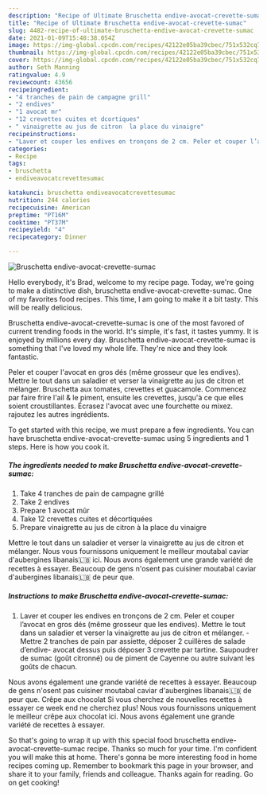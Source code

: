 ```yaml
---
description: "Recipe of Ultimate Bruschetta endive-avocat-crevette-sumac"
title: "Recipe of Ultimate Bruschetta endive-avocat-crevette-sumac"
slug: 4482-recipe-of-ultimate-bruschetta-endive-avocat-crevette-sumac
date: 2021-01-09T15:48:38.054Z
image: https://img-global.cpcdn.com/recipes/42122e05ba39cbec/751x532cq70/bruschetta-endive-avocat-crevette-sumac-photo-principale-de-la-recette.jpg
thumbnail: https://img-global.cpcdn.com/recipes/42122e05ba39cbec/751x532cq70/bruschetta-endive-avocat-crevette-sumac-photo-principale-de-la-recette.jpg
cover: https://img-global.cpcdn.com/recipes/42122e05ba39cbec/751x532cq70/bruschetta-endive-avocat-crevette-sumac-photo-principale-de-la-recette.jpg
author: Seth Manning
ratingvalue: 4.9
reviewcount: 43656
recipeingredient:
- "4 tranches de pain de campagne grill"
- "2 endives"
- "1 avocat mr"
- "12 crevettes cuites et dcortiques"
- " vinaigrette au jus de citron  la place du vinaigre"
recipeinstructions:
- "Laver et couper les endives en tronçons de 2 cm. Peler et couper l’avocat en gros dés (même grosseur que les endives). Mettre le tout dans un saladier et verser la vinaigrette au jus de citron et mélanger.  Mettre 2 tranches de pain par assiette, déposer 2 cuillères de salade d’endive- avocat dessus puis déposer 3 crevette par tartine. Saupoudrer de sumac (goût citronné) ou de piment de Cayenne ou autre suivant les goûts de chacun."
categories:
- Recipe
tags:
- bruschetta
- endiveavocatcrevettesumac

katakunci: bruschetta endiveavocatcrevettesumac 
nutrition: 244 calories
recipecuisine: American
preptime: "PT16M"
cooktime: "PT37M"
recipeyield: "4"
recipecategory: Dinner

---
```



![Bruschetta endive-avocat-crevette-sumac](https://img-global.cpcdn.com/recipes/42122e05ba39cbec/751x532cq70/bruschetta-endive-avocat-crevette-sumac-photo-principale-de-la-recette.jpg)

Hello everybody, it's Brad, welcome to my recipe page. Today, we're going to make a distinctive dish, bruschetta endive-avocat-crevette-sumac. One of my favorites food recipes. This time, I am going to make it a bit tasty. This will be really delicious.

Bruschetta endive-avocat-crevette-sumac is one of the most favored of current trending foods in the world. It's simple, it's fast, it tastes yummy. It is enjoyed by millions every day. Bruschetta endive-avocat-crevette-sumac is something that I've loved my whole life. They're nice and they look fantastic.

Peler et couper l&#39;avocat en gros dés (même grosseur que les endives). Mettre le tout dans un saladier et verser la vinaigrette au jus de citron et mélanger. Bruschetta aux tomates, crevettes et guacamole. Commencez par faire frire l&#39;ail &amp; le piment, ensuite les crevettes, jusqu&#39;à ce que elles soient croustillantes. Écrasez l&#39;avocat avec une fourchette ou mixez. rajoutez les autres ingrédients.


To get started with this recipe, we must prepare a few ingredients. You can have bruschetta endive-avocat-crevette-sumac using 5 ingredients and 1 steps. Here is how you cook it.

<!--inarticleads1-->

##### The ingredients needed to make Bruschetta endive-avocat-crevette-sumac:

1. Take 4 tranches de pain de campagne grillé
1. Take 2 endives
1. Prepare 1 avocat mûr
1. Take 12 crevettes cuites et décortiquées
1. Prepare  vinaigrette au jus de citron à la place du vinaigre


Mettre le tout dans un saladier et verser la vinaigrette au jus de citron et mélanger. Nous vous fournissons uniquement le meilleur moutabal caviar d&#39;aubergines libanais🇱🇧 ici. Nous avons également une grande variété de recettes à essayer. Beaucoup de gens n&#39;osent pas cuisiner moutabal caviar d&#39;aubergines libanais🇱🇧 de peur que. 

<!--inarticleads2-->

##### Instructions to make Bruschetta endive-avocat-crevette-sumac:

1. Laver et couper les endives en tronçons de 2 cm. Peler et couper l’avocat en gros dés (même grosseur que les endives). Mettre le tout dans un saladier et verser la vinaigrette au jus de citron et mélanger.  - Mettre 2 tranches de pain par assiette, déposer 2 cuillères de salade d’endive- avocat dessus puis déposer 3 crevette par tartine. Saupoudrer de sumac (goût citronné) ou de piment de Cayenne ou autre suivant les goûts de chacun.


Nous avons également une grande variété de recettes à essayer. Beaucoup de gens n&#39;osent pas cuisiner moutabal caviar d&#39;aubergines libanais🇱🇧 de peur que. Crêpe aux chocolat Si vous cherchez de nouvelles recettes à essayer ce week end ne cherchez plus! Nous vous fournissons uniquement le meilleur crêpe aux chocolat ici. Nous avons également une grande variété de recettes à essayer. 

So that's going to wrap it up with this special food bruschetta endive-avocat-crevette-sumac recipe. Thanks so much for your time. I'm confident you will make this at home. There's gonna be more interesting food in home recipes coming up. Remember to bookmark this page in your browser, and share it to your family, friends and colleague. Thanks again for reading. Go on get cooking!
